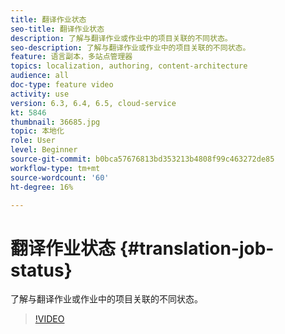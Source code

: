 ```yaml
---
title: 翻译作业状态
seo-title: 翻译作业状态
description: 了解与翻译作业或作业中的项目关联的不同状态。
seo-description: 了解与翻译作业或作业中的项目关联的不同状态。
feature: 语言副本，多站点管理器
topics: localization, authoring, content-architecture
audience: all
doc-type: feature video
activity: use
version: 6.3, 6.4, 6.5, cloud-service
kt: 5846
thumbnail: 36685.jpg
topic: 本地化
role: User
level: Beginner
source-git-commit: b0bca57676813bd353213b4808f99c463272de85
workflow-type: tm+mt
source-wordcount: '60'
ht-degree: 16%

---
```



# 翻译作业状态 {#translation-job-status}

了解与翻译作业或作业中的项目关联的不同状态。

>[!VIDEO](https://video.tv.adobe.com/v/36685?quality=12&learn=on)
